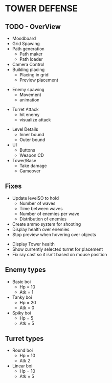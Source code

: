 #   TOWER DEFENSE

##  TODO - OverView
+   Moodboard
+   Grid Spawing
+   Path generation
    +   Path maker
    +   Path loader
+   Camera Control
+   Building placing
    +   Placing in grid
    +   Preview placement
-   Enemy spawing
    +   Movement
    -   animation
+   Turret Attack
    +   hit enemy
    +   visualize attack
-   Level Details
    -   Inner bound
    -   Outer bound
-   UI
    -   Buttons
    +   Weapon CD
-   Tower/Base
    +   Take damage
    +   Gameover

##  Fixes
-   Update levelSO to hold
    -   Number of waves
    -   Time between waves
    -   Number of enemies per wave
    -   Distribution of enemies
-   Create ammo system for shooting
-   Display health over enemies
-   Stop preview when hovering over objects
+   Display Tower health
+   Show currently selected turret for placement
+   Fix ray cast so it isn't based on mouse position

##  Enemy types
+   Basic boi
    +   Hp = 10
    +   Atk = 1
+   Tanky boi
    +   Hp = 20
    +   Atk = 0
+   Spiky boi
    +   Hp = 5
    +   Atk = 5

##  Turret types
+   Round boi
    +   Hp = 10
    +   Atk 2
+   Linear boi
    +   Hp = 10
    +   Atk = 5